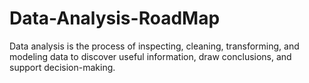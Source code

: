 # Data-Analysis-RoadMap
Data analysis is the process of inspecting, cleaning, transforming, and modeling data to discover useful information, draw conclusions, and support decision-making. 

